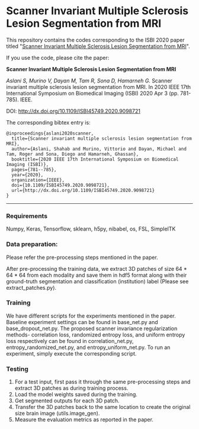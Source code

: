 # Scanner Invariant Multiple Sclerosis Lesion Segmentation from MRI

This repository contains the codes corresponding to the ISBI 2020 paper titled "[Scanner Invariant Multiple Sclerosis Lesion Segmentation from MRI](https://www2.cs.sfu.ca/~hamarneh/ecopy/isbi2020.pdf)".

If you use the code, please cite the paper:

**Scanner Invariant Multiple Sclerosis Lesion Segmentation from MRI**

*Aslani S, Murino V, Dayan M, Tam R, Sona D, Hamarneh G.* Scanner invariant multiple sclerosis lesion segmentation from MRI. In 2020 IEEE 17th International Symposium on Biomedical Imaging (ISBI) 2020 Apr 3 (pp. 781-785). IEEE.

DOI: http://dx.doi.org/10.1109/ISBI45749.2020.9098721

The corresponding bibtex entry is:

```
@inproceedings{aslani2020scanner,
  title={Scanner invariant multiple sclerosis lesion segmentation from MRI},
  author={Aslani, Shahab and Murino, Vittorio and Dayan, Michael and Tam, Roger and Sona, Diego and Hamarneh, Ghassan},
  booktitle={2020 IEEE 17th International Symposium on Biomedical Imaging (ISBI)},
  pages={781--785},
  year={2020},
  organization={IEEE},
  doi={10.1109/ISBI45749.2020.9098721},
  url={http://dx.doi.org/10.1109/ISBI45749.2020.9098721}
}
```
---

### Requirements 

Numpy, Keras, Tensorflow, sklearn, h5py, nibabel, os, FSL, SimpleITK 

### Data preparation:

Please refer the pre-processing steps mentioned in the paper.

After pre-processing the training data, we extract 3D patches of size 64 * 64 * 64 from each modality and save them in hdf5 format along with their ground-truth segmentation and classification (institution) label (Please see extract_patches.py).

### Training

We have different scripts for the experiments mentioned in the paper. Baseline experiment settings can be found in base_net.py and base_dropout_net.py. The proposed scanner invariance regularization methods- correlation loss, randomized entropy loss, and uniform entropy loss respectively can be found in correlation_net.py, entropy_randomized_net.py, and entropy_uniform_net.py. To run an experiment, simply execute the corresponding script.

### Testing

1. For a test input, first pass it through the same pre-processing steps and extract 3D patches as during training process.
2. Load the model weights saved during the training.
3. Get segmented outputs for each 3D patch.
4. Transfer the 3D patches back to the same location to create the original size brain image (utils.image_gen).
5. Measure the evaluation metrics as reported in the paper. 

